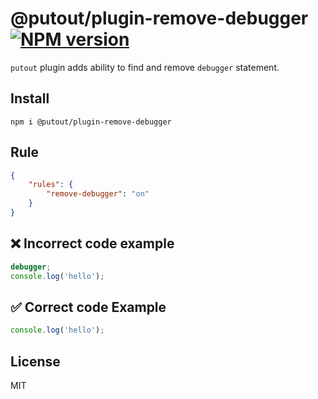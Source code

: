 # @putout/plugin-remove-debugger [![NPM version][NPMIMGURL]][NPMURL]

[NPMIMGURL]: https://img.shields.io/npm/v/@putout/plugin-remove-debugger.svg?style=flat&longCache=true
[NPMURL]: https://npmjs.org/package/@putout/plugin-remove-debugger "npm"

`putout` plugin adds ability to find and remove `debugger` statement.

## Install

```
npm i @putout/plugin-remove-debugger
```

## Rule

```json
{
    "rules": {
        "remove-debugger": "on"
    }
}
```

## ❌ Incorrect code example

```js
debugger;
console.log('hello');
```

## ✅ Correct code Example

```js
console.log('hello');
```

## License

MIT
